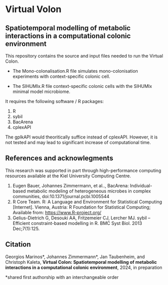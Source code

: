 # Virtual Volon
Spatiotemporal modelling of metabolic interactions in a computational colonic environment
------------------------------------------------------------------------------------------------
This repository contains the source and input files needed to run the Virtual Colon. 

- The Mono-colonalisation.R file simulates mono-colonisation experiments with context-specific colonic cell.
  
- The SIHUMIx.R file context-specific colonic cells with the SIHUMIx minimal model microbiome.

It requires the following software / R packages:
1. R
2. sybil
3. BacArena
4. cplexAPI

The gplkAPI would theoritically suffice instead of cplexAPI. However, it is not tested and may lead to significant increase of computational time.

## References and acknowlegments
This research was supported in part through high-performance computing resources available at the Kiel University Computing Centre.

1. Eugen Bauer, Johannes Zimmermann, et al..,  BacArena: Individual-based metabolic modeling of heterogeneous microbes in complex communities, doi:10.1371/journal.pcbi.1005544
2. R Core Team. R: A Language and Environment for Statistical Computing [Internet]. Vienna, Austria: R Foundation for Statistical Computing; Available from: https://www.R-project.org/
3.	Gelius-Dietrich G, Desouki AA, Fritzemeier CJ, Lercher MJ. sybil – Efficient constraint-based modelling in R. BMC Syst Biol. 2013 Dec;7(1):125.

## Citation
Georgios Marinos*, Johannes Zimmermann*, Jan Taubenheim, and Christoph Kaleta, **Virtual Colon: Spatiotemporal modelling of metabolic interactions in a computational colonic environment**, 2024, in preparation

*shared first authorship with an interchangeable order
